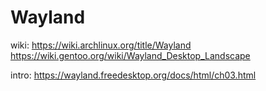 # Wayland
wiki: https://wiki.archlinux.org/title/Wayland https://wiki.gentoo.org/wiki/Wayland_Desktop_Landscape

intro: https://wayland.freedesktop.org/docs/html/ch03.html

